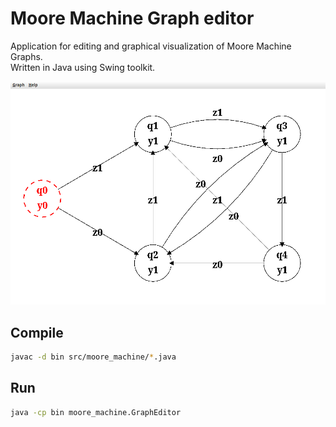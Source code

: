 # Moore Machine Graph editor

Application for editing and graphical visualization of Moore Machine Graphs.  
Written in Java using Swing toolkit.

![](./img/moore_machine_editor.png)

## Compile

```bash
javac -d bin src/moore_machine/*.java
```

## Run

```bash
java -cp bin moore_machine.GraphEditor
```
